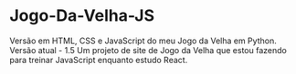# Jogo-Da-Velha-JS
Versão em HTML, CSS e JavaScript do meu Jogo da Velha em Python.
Versão atual - 1.5
Um projeto de site de Jogo da Velha que estou fazendo para treinar JavaScript enquanto estudo React.
